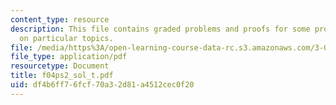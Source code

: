 ```yaml
---
content_type: resource
description: This file contains graded problems and proofs for some problems based
  on particular topics.
file: /media/https%3A/open-learning-course-data-rc.s3.amazonaws.com/3-012-fundamentals-of-materials-science-fall-2005/df4b6ff76fcf70a32d81a4512cec0f20_f04ps2_sol_t.pdf
file_type: application/pdf
resourcetype: Document
title: f04ps2_sol_t.pdf
uid: df4b6ff7-6fcf-70a3-2d81-a4512cec0f20
---
```

